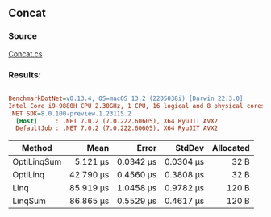 ﻿## Concat

### Source
[Concat.cs](../../src/OptiLinq.Benchmark/Concat.cs)

### Results:
``` ini

BenchmarkDotNet=v0.13.4, OS=macOS 13.2 (22D5038i) [Darwin 22.3.0]
Intel Core i9-9880H CPU 2.30GHz, 1 CPU, 16 logical and 8 physical cores
.NET SDK=8.0.100-preview.1.23115.2
  [Host]     : .NET 7.0.2 (7.0.222.60605), X64 RyuJIT AVX2
  DefaultJob : .NET 7.0.2 (7.0.222.60605), X64 RyuJIT AVX2


```
|      Method |      Mean |     Error |    StdDev | Allocated |
|------------ |----------:|----------:|----------:|----------:|
| OptiLinqSum |  5.121 μs | 0.0342 μs | 0.0304 μs |      32 B |
|    OptiLinq | 42.790 μs | 0.4560 μs | 0.3808 μs |      32 B |
|        Linq | 85.919 μs | 1.0458 μs | 0.9782 μs |     120 B |
|     LinqSum | 86.865 μs | 0.5529 μs | 0.4617 μs |     120 B |

